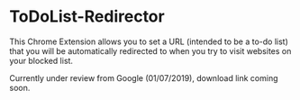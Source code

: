 # ToDoList-Redirector

This Chrome Extension allows you to set a URL (intended to be a to-do list) that you will be automatically redirected to when you try to visit websites on your blocked list.

Currently under review from Google (01/07/2019), download link coming soon.
